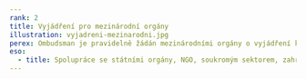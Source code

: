 ```yaml
---
rank: 2
title: Vyjádření pro mezinárodní orgány
illustration: vyjadreni-mezinarodni.jpg
perex: Ombudsman je pravidelně žádán mezinárodními orgány o vyjádření k některým tématům, kterými se zabývá. V některých činnostech je přímo úkolem ombudsmana taková vyjádření poskytnout. Například při monitorování práv lidí s postižením předkládá ombudsman Výboru OSN pro práva osob se zdravotním postižením alternativní zprávu o právech lidí s postižením v České republice.
eso:
  - title: Spolupráce se státními orgány, NGO, soukromým sektorem, zahraničními subjekty
---
```

